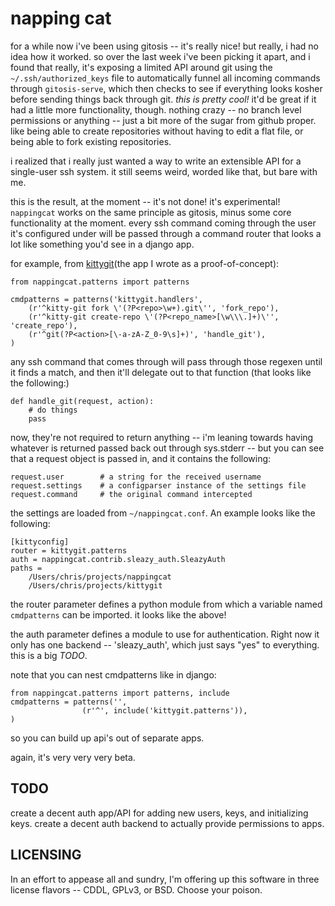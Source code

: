 napping cat
===========

for a while now i've been using gitosis -- it's really nice! but really, i had no idea how it worked.
so over the last week i've been picking it apart, and i found that really, it's exposing a limited API
around git using the `~/.ssh/authorized_keys` file to automatically funnel all incoming commands through
`gitosis-serve`, which then checks to see if everything looks kosher before sending things back through
git. *this is pretty cool!* it'd be great if it had a little more functionality, though. nothing crazy --
no branch level permissions or anything -- just a bit more of the sugar from github proper. like being
able to create repositories without having to edit a flat file, or being able to fork existing repositories.

i realized that i really just wanted a way to write an extensible API for a single-user ssh system. it
still seems weird, worded like that, but bare with me.

this is the result, at the moment -- it's not done! it's experimental! `nappingcat` works on the same
principle as gitosis, minus some core functionality at the moment. every ssh command coming through the
user it's configured under will be passed through a command router that looks a lot like something
you'd see in a django app.

for example, from [kittygit](http://github.com/chrisdickinson/kittygit)(the app I wrote as a proof-of-concept):

    from nappingcat.patterns import patterns

    cmdpatterns = patterns('kittygit.handlers',
        (r'^kitty-git fork \'(?P<repo>\w+).git\'', 'fork_repo'),
        (r'^kitty-git create-repo \'(?P<repo_name>[\w\\\.]+)\'', 'create_repo'),
        (r'^git(?P<action>[\-a-zA-Z_0-9\s]+)', 'handle_git'),
    )

any ssh command that comes through will pass through those regexen until it finds a match, and then
it'll delegate out to that function (that looks like the following:)

    def handle_git(request, action):
        # do things
        pass

now, they're not required to return anything -- i'm leaning towards having whatever is returned passed back out
through sys.stderr -- but you can see that a request object is passed in, and it contains the following:

    request.user        # a string for the received username
    request.settings    # a configparser instance of the settings file
    request.command     # the original command intercepted

the settings are loaded from `~/nappingcat.conf`. An example looks like the following:

    [kittyconfig]
    router = kittygit.patterns
    auth = nappingcat.contrib.sleazy_auth.SleazyAuth
    paths =
        /Users/chris/projects/nappingcat
        /Users/chris/projects/kittygit

the router parameter defines a python module from which a variable named `cmdpatterns` can be imported. it looks like
the above!

the auth parameter defines a module to use for authentication. Right now it only has one backend -- 'sleazy_auth', which
just says "yes" to everything. this is a big *TODO*.

note that you can nest cmdpatterns like in django:

    from nappingcat.patterns import patterns, include
    cmdpatterns = patterns('',
                    (r'^', include('kittygit.patterns')),
    )

so you can build up api's out of separate apps.

again, it's very very very beta.

TODO
------------------
create a decent auth app/API for adding new users, keys, and initializing keys.
create a decent auth backend to actually provide permissions to apps.

LICENSING
------------------
In an effort to appease all and sundry, I'm offering up this software in three license flavors --
CDDL, GPLv3, or BSD. Choose your poison.


